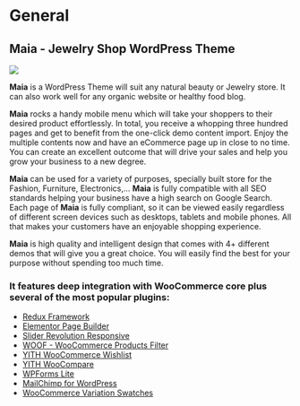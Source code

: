 # General

## Maia - Jewelry Shop WordPress Theme

![](.gitbook/assets/maia\_preview.png)

**Maia** is a WordPress Theme will suit any natural beauty or Jewelry store. It can also work well for any organic website or healthy food blog.

**Maia** rocks a handy mobile menu which will take your shoppers to their desired product effortlessly. In total, you receive a whopping three hundred pages and get to benefit from the one-click demo content import. Enjoy the multiple contents now and have an eCommerce page up in close to no time. You can create an excellent outcome that will drive your sales and help you grow your business to a new degree.

**Maia** can be used for a variety of purposes, specially built store for the Fashion, Furniture, Electronics,... **Maia** is fully compatible with all SEO standards helping your business have a high search on Google Search. Each page of **Maia** is fully compliant, so it can be viewed easily regardless of different screen devices such as desktops, tablets and mobile phones. All that makes your customers have an enjoyable shopping experience.

**Maia** is high quality and intelligent design that comes with 4+ different demos that will give you a great choice. You will easily find the best for your purpose without spending too much time.

### **It features deep integration with WooCommerce core plus several of the most popular plugins:**

* [Redux Framework](https://reduxframework.com/)
* [Elementor Page Builder](https://wordpress.org/plugins/elementor/)
* [Slider Revolution Responsive](http://bit.ly/2QpQrJY)
* [WOOF - WooCommerce Products Filter](http://bit.ly/2Ql1xA9)
* [YITH WooCommerce Wishlist](https://wordpress.org/plugins/yith-woocommerce-wishlist/)
* [YITH WooCompare](https://wordpress.org/plugins/yith-woocommerce-compare/)
* [WPForms Lite](https://wordpress.org/plugins/wpforms-lite/)
* [MailChimp for WordPress](https://wordpress.org/plugins/mailchimp-for-wp/)
* [WooCommerce Variation Swatches](https://wordpress.org/plugins/woo-variation-swatches/)
